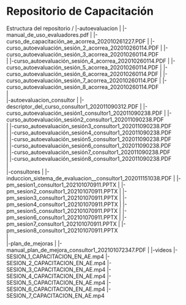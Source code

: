 # Repositorio de Capacitación
Estructura del repositorio
/
|-autoevaluacion
|	|-manual_de_uso_evaluadores.pdf
|	|-curso_de_capacitación_ae_acorrea_202010261227.PDF
|	|-curso_autoevaluación_sesión_2_acorrea_202010260114.PDF
|	|-curso_autoevaluación_sesión_3_acorrea_202010260114.PDF 	
|	|-curso_autoevaluación_sesión_4_acorrea_202010260114.PDF
|	|-curso_autoevaluación_sesión_5_acorrea_202010260114.PDF
|	|-curso_autoevaluación_sesión_6_acorrea_202010260114.PDF
|	|-curso_autoevaluación_sesión_7_acorrea_202010260114.PDF
|	|-curso_autoevaluación_sesión_8_acorrea_202010260114.PDF	
|		  
|-autoevaluacion_consultor
|	|-descriptor_del_curso_consultor1_202011090312.PDF
|	|-curso_autoevaluación_sesión1_consultor1_202011090238.PDF
|	|-curso_autoevaluación_sesión2_consultor1_202011090238.PDF	  		  	  
|	|-curso_autoevaluación_sesión3_consultor1_202011090238.PDF	  		  	  
|	|-curso_autoevaluación_sesión4_consultor1_202011090238.PDF	  		  	  
|	|-curso_autoevaluación_sesión5_consultor1_202011090238.PDF	  		  	  
|	|-curso_autoevaluación_sesión6_consultor1_202011090238.PDF	  		  	  
|	|-curso_autoevaluación_sesión7_consultor1_202011090238.PDF	  		  	  
|	|-curso_autoevaluación_sesión8_consultor1_202011090238.PDF	
|	
|-consultores
|	|-induccion_sistema_de_evaluacion__consultor1_202011151038.PDF
|	|- pm_sesion1_consultor1_202101070911.PPTX
|	|-pm_sesion2_consultor1_202101070911.PPTX
|	|-pm_sesion3_consultor1_202101070911.PPTX
|	|-pm_sesion4_consultor1_202101070911.PPTX
|	|-pm_sesion5_consultor1_202101070911.PPTX
|	|-pm_sesion6_consultor1_202101070911.PPTX
|	|-pm_sesion7_consultor1_202101070911.PPTX
|	|-pm_sesion8_consultor1_202101070911.PPTX	
|		
|-plan_de_mejoras
|	|-manual_plan_de_mejora_consultor1_202101072347.PDF
|
|-videos
	|- SESION_1_CAPACITACION_EN_AE.mp4
	|-SESION_2_CAPACITACION_EN_AE.mp4
	|-SESION_3_CAPACITACION_EN_AE.mp4
	|-SESION_4_CAPACITACION_EN_AE.mp4
	|-SESION_5_CAPACITACION_EN_AE.mp4
	|-SESION_6_CAPACITACION_EN_AE.mp4
	|-SESION_7_CAPACITACION_EN_AE.mp4	
